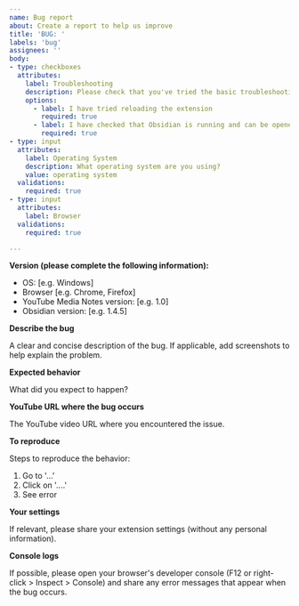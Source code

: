 ```yaml
---
name: Bug report
about: Create a report to help us improve
title: 'BUG: '
labels: 'bug'
assignees: ''
body:
- type: checkboxes
  attributes:
    label: Troubleshooting
    description: Please check that you've tried the basic troubleshooting steps before opening an issue.
    options:
      - label: I have tried reloading the extension
        required: true
      - label: I have checked that Obsidian is running and can be opened with obsidian:// URLs
        required: true
- type: input
  attributes:
    label: Operating System
    description: What operating system are you using?
    value: operating system
  validations:
    required: true
- type: input
  attributes:
    label: Browser
  validations:
    required: true

---
```


**Version (please complete the following information):**

- OS: [e.g. Windows]
- Browser [e.g. Chrome, Firefox]
- YouTube Media Notes version: [e.g. 1.0]
- Obsidian version: [e.g. 1.4.5]

**Describe the bug**

A clear and concise description of the bug. If applicable, add screenshots to help explain the problem.

**Expected behavior**

What did you expect to happen?

**YouTube URL where the bug occurs**

The YouTube video URL where you encountered the issue.

**To reproduce**

Steps to reproduce the behavior:
1. Go to '...'
2. Click on '....'
3. See error

**Your settings**

If relevant, please share your extension settings (without any personal information).

**Console logs**

If possible, please open your browser's developer console (F12 or right-click > Inspect > Console) and share any error messages that appear when the bug occurs.
